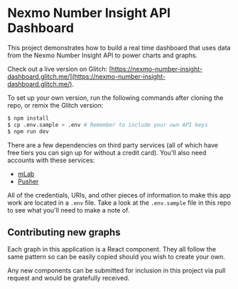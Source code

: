 # Nexmo Number Insight API Dashboard

This project demonstrates how to build a real time dashboard that uses data from the Nexmo Number Insight API to power charts and graphs.

Check out a live version on Glitch: [https://nexmo-number-insight-dashboard.glitch.me/](https://nexmo-number-insight-dashboard.glitch.me/).

To set up your own version, run the following commands after cloning the repo, or remix the Glitch version:

```bash
$ npm install
$ cp .env.sample > .env # Remember to include your own API keys
$ npm run dev
```

There are a few dependencies on third party services (all of which have free tiers you can sign up for without a credit card). You'll also need accounts with these services:

- [mLab](https://mlab.com)
- [Pusher](https://www.pusher.com/)

All of the credentials, URIs, and other pieces of information to make this app work are located in a `.env` file. Take a look at the `.env.sample` file in this repo to see what you'll need to make a note of.

## Contributing new graphs

Each graph in this application is a React component. They all follow the same pattern so can be easily copied should you wish to create your own.

Any new components can be submitted for inclusion in this project via pull request and would be gratefully received.
